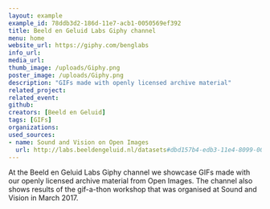 ```yaml
---
layout: example
example_id: 78ddb3d2-186d-11e7-acb1-0050569ef392
title: Beeld en Geluid Labs Giphy channel
menu: home
website_url: https://giphy.com/benglabs
info_url: 
media_url: 
thumb_image: /uploads/Giphy.png
poster_image: /uploads/Giphy.png
description: "GIFs made with openly licensed archive material"
related_project: 
related_event: 
github: 
creators: [Beeld en Geluid]
tags: [GIFs]
organizations: 
used_sources: 
- name: Sound and Vision on Open Images
  url: http://labs.beeldengeluid.nl/datasets#dbd157b4-edb3-11e4-8099-005056a71e3a
---
```

<p>At the Beeld en Geluid Labs Giphy channel we showcase GIFs made with our openly licensed archive material from Open Images. The channel also shows results of the gif-a-thon workshop that was organised at Sound and Vision in March 2017.</p>
